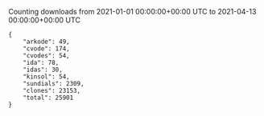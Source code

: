 
Counting downloads from 2021-01-01 00:00:00+00:00 UTC to 2021-04-13 00:00:00+00:00 UTC

```
{
    "arkode": 49,
    "cvode": 174,
    "cvodes": 54,
    "ida": 78,
    "idas": 30,
    "kinsol": 54,
    "sundials": 2309,
    "clones": 23153,
    "total": 25901
}
```
